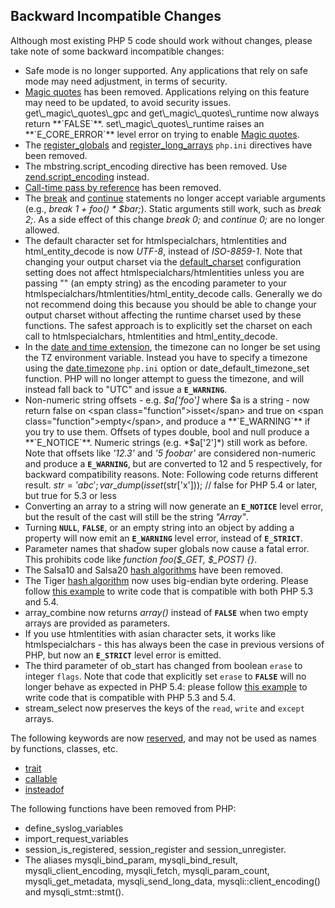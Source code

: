 Backward Incompatible Changes
-----------------------------

Although most existing PHP 5 code should work without changes, please
take note of some backward incompatible changes:

-   <span class="simpara"> Safe mode is no longer supported. Any
    applications that rely on safe mode may need adjustment, in terms of
    security. </span>
-   <span class="simpara">
    <a href="/security/magicquotes.html" class="link">Magic quotes</a>
    has been removed. Applications relying on this feature may need to
    be updated, to avoid security issues. </span> <span class="simpara">
    <span class="function">get\_magic\_quotes\_gpc</span> and <span
    class="function">get\_magic\_quotes\_runtime</span> now always
    return **`FALSE`**. <span
    class="function">set\_magic\_quotes\_runtime</span> raises an
    **`E_CORE_ERROR`** level error on trying to enable
    <a href="/security/magicquotes.html" class="link">Magic quotes</a>.
    </span>
-   <span class="simpara"> The
    <a href="/ini/core.html#ini.register-globals" class="link">register_globals</a>
    and
    <a href="/ini/core.html#ini.register-long-arrays" class="link">register_long_arrays</a>
    `php.ini` directives have been removed. </span>
-   <span class="simpara"> The mbstring.script\_encoding directive has
    been removed. Use
    <a href="/ini/core.html#ini.zend.script-encoding" class="link">zend.script_encoding</a>
    instead. </span>
-   <span class="simpara">
    <a href="/language/references/pass.html" class="link">Call-time pass by reference</a>
    has been removed. </span>
-   <span class="simpara"> The
    <a href="/control-structures/break.html" class="link">break</a> and
    <a href="/control-structures/continue.html" class="link">continue</a>
    statements no longer accept variable arguments (e.g., *break 1 +
    foo() \* $bar;*). Static arguments still work, such as *break 2;*.
    As a side effect of this change *break 0;* and *continue 0;* are no
    longer allowed. </span>
-   <span class="simpara"> The default character set for <span
    class="function">htmlspecialchars</span>, <span
    class="function">htmlentities</span> and <span
    class="function">html\_entity\_decode</span> is now *UTF-8*, instead
    of *ISO-8859-1*. Note that changing your output charset via the
    <a href="/ini/core.html#ini.default-charset" class="link">default_charset</a>
    configuration setting does not affect htmlspecialchars/htmlentities
    unless you are passing "" (an empty string) as the encoding
    parameter to your <span
    class="function">htmlspecialchars</span>/<span
    class="function">htmlentities</span>/<span
    class="function">html\_entity\_decode</span> calls. Generally we do
    not recommend doing this because you should be able to change your
    output charset without affecting the runtime charset used by these
    functions. The safest approach is to explicitly set the charset on
    each call to <span class="function">htmlspecialchars</span>, <span
    class="function">htmlentities</span> and <span
    class="function">html\_entity\_decode</span>. </span>
-   <span class="simpara"> In the
    <a href="/book/datetime.html" class="link">date and time extension</a>,
    the timezone can no longer be set using the TZ environment variable.
    Instead you have to specify a timezone using the
    <a href="/datetime/setup.html#" class="link">date.timezone</a>
    `php.ini` option or <span
    class="function">date\_default\_timezone\_set</span> function. PHP
    will no longer attempt to guess the timezone, and will instead fall
    back to "UTC" and issue a **`E_WARNING`**. </span>
-   <span class="simpara"> Non-numeric string offsets - e.g.
    *$a\['foo'\]* where $a is a string - now return false on <span
    class="function">isset</span> and true on <span
    class="function">empty</span>, and produce a **`E_WARNING`** if you
    try to use them. Offsets of types double, bool and null produce a
    **`E_NOTICE`**. Numeric strings (e.g. *$a\['2'\]*) still work as
    before. Note that offsets like *'12.3'* and *'5 foobar'* are
    considered non-numeric and produce a **`E_WARNING`**, but are
    converted to 12 and 5 respectively, for backward compatibility
    reasons. </span> <span class="simpara"> Note: Following code returns
    different result. </span> <span class="simpara">
    $str='abc';var\_dump(isset($str\['x'\])); // false for PHP 5.4 or
    later, but true for 5.3 or less </span>
-   <span class="simpara"> Converting an array to a string will now
    generate an **`E_NOTICE`** level error, but the result of the cast
    will still be the string *"Array"*. </span>
-   <span class="simpara"> Turning **`NULL`**, **`FALSE`**, or an empty
    string into an object by adding a property will now emit an
    **`E_WARNING`** level error, instead of **`E_STRICT`**. </span>
-   <span class="simpara"> Parameter names that shadow super globals now
    cause a fatal error. This prohibits code like *function foo($\_GET,
    $\_POST) {}*. </span>
-   <span class="simpara"> The Salsa10 and Salsa20
    <a href="/book/hash.html" class="link">hash algorithms</a> have been
    removed. </span>
-   <span class="simpara"> The Tiger
    <a href="/book/hash.html" class="link">hash algorithm</a> now uses
    big-endian byte ordering. Please follow
    <a href="/ref/hash.html#Calculate%20pre%20PHP-5.4%20tiger%20hashes%20with%20PHP-5.4%20and%20higher" class="link">this example</a>
    to write code that is compatible with both PHP 5.3 and 5.4. </span>
-   <span class="simpara"> <span class="function">array\_combine</span>
    now returns *array()* instead of **`FALSE`** when two empty arrays
    are provided as parameters. </span>
-   <span class="simpara"> If you use <span
    class="function">htmlentities</span> with asian character sets, it
    works like <span class="function">htmlspecialchars</span> - this has
    always been the case in previous versions of PHP, but now an
    **`E_STRICT`** level error is emitted. </span>
-   <span class="simpara"> The third parameter of <span
    class="function">ob\_start</span> has changed from <span
    class="type">boolean</span> `erase` to <span
    class="type">integer</span> `flags`. Note that code that explicitly
    set `erase` to **`FALSE`** will no longer behave as expected in PHP
    5.4: please follow
    <a href="/ref/outcontrol.html#Creating%20an%20uneraseable%20output%20buffer%20in%20a%20way%20compatible%20with%20both%20PHP%205.3%20and%205.4" class="link">this example</a>
    to write code that is compatible with PHP 5.3 and 5.4. </span>
-   <span class="simpara"> <span class="function">stream\_select</span>
    now preserves the keys of the `read`, `write` and `except` <span
    class="type">array</span>s. </span>

The following keywords are now
<a href="/reserved.html" class="link">reserved</a>, and may not be used
as names by functions, classes, etc.

-   <span class="simpara">
    <a href="/language/oop5/traits.html" class="link">trait</a> </span>
-   <span class="simpara">
    <a href="/language/types/callable.html" class="link">callable</a>
    </span>
-   <span class="simpara">
    <a href="/language/oop5/traits.html" class="link">insteadof</a>
    </span>

The following functions have been removed from PHP:

-   <span class="simpara"> <span
    class="function">define\_syslog\_variables</span> </span>
-   <span class="simpara"> <span
    class="function">import\_request\_variables</span> </span>
-   <span class="simpara"> <span
    class="function">session\_is\_registered</span>, <span
    class="function">session\_register</span> and <span
    class="function">session\_unregister</span>. </span>
-   <span class="simpara"> The aliases <span
    class="function">mysqli\_bind\_param</span>, <span
    class="function">mysqli\_bind\_result</span>, <span
    class="function">mysqli\_client\_encoding</span>, <span
    class="function">mysqli\_fetch</span>, <span
    class="function">mysqli\_param\_count</span>, <span
    class="function">mysqli\_get\_metadata</span>, <span
    class="function">mysqli\_send\_long\_data</span>,
    mysqli::client\_encoding() and mysqli\_stmt::stmt(). </span>
